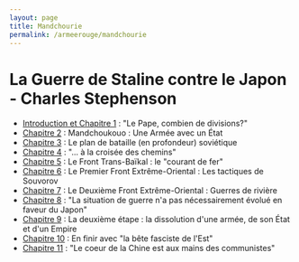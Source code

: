 ```yaml
---
layout: page
title: Mandchourie
permalink: /armeerouge/mandchourie
---
```


# La Guerre de Staline contre le Japon - Charles Stephenson

- [Introduction et Chapitre 1](Intro+Ch1.pdf) : "Le Pape, combien de divisions?"
- [Chapitre 2](Ch2.pdf) : Mandchoukouo : Une Armée avec un État
- [Chapitre 3](Ch3.pdf) : Le plan de bataille (en profondeur) soviétique
- [Chapitre 4](Ch4.pdf) : "... à la croisée des chemins"
- [Chapitre 5](Ch5.pdf) : Le Front Trans-Baïkal : le "courant de fer"
- [Chapitre 6](Ch6.pdf) : Le Premier Front Extrême-Oriental : Les tactiques de Souvorov
- [Chapitre 7](Ch7.pdf) : Le Deuxième Front Extrême-Oriental : Guerres de rivière
- [Chapitre 8](Ch8.pdf) : "La situation de guerre n'a pas nécessairement évolué en faveur du Japon"
- [Chapitre 9](Ch9.pdf) : La deuxième étape : la dissolution d'une armée, de son État et d'un Empire
- [Chapitre 10](Ch10.pdf) : En finir avec "la bête fasciste de l'Est"
- [Chapitre 11](Ch11.pdf) : "Le coeur de la Chine est aux mains des communistes"
